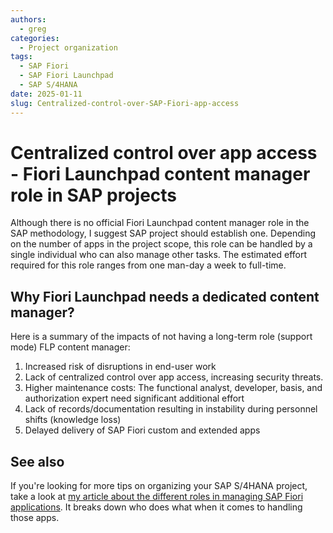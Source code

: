 ```yaml
---
authors:
  - greg
categories:
  - Project organization
tags:
  - SAP Fiori
  - SAP Fiori Launchpad
  - SAP S/4HANA
date: 2025-01-11
slug: Centralized-control-over-SAP-Fiori-app-access
---
```


# Centralized control over app access - Fiori Launchpad content manager role in SAP projects

Although there is no official Fiori Launchpad content manager role in the SAP methodology, I suggest SAP project should establish one. Depending on the number of apps in the project scope, this role can be handled by a single individual who can also manage other tasks. The estimated effort required for this role ranges from one man-day a week to full-time.
<!-- more -->

## Why Fiori Launchpad needs a dedicated content manager?

Here is a summary of the impacts of not having a long-term role (support mode) FLP content manager:

1. Increased risk of disruptions in end-user work
2. Lack of centralized control over app access, increasing security threats.
3. Higher maintenance costs: The functional analyst, developer, basis, and authorization expert need significant additional effort
4. Lack of records/documentation resulting in instability during personnel shifts (knowledge loss)
5. Delayed delivery of SAP Fiori custom and extended apps

## See also 

If you're looking for more tips on organizing your SAP S/4HANA project, take a look at [my article about the different roles in managing SAP Fiori applications](0005-practical-roles-in-SAP-apps-handling.md). It breaks down who does what when it comes to handling those apps.